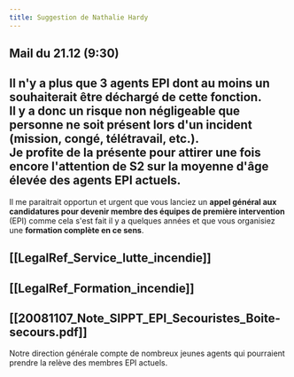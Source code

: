 ```yaml
---
title: Suggestion de Nathalie Hardy
---
```


## Mail du 21.12 (9:30)

Il n'y a plus que 3 agents EPI dont au moins un souhaiterait être déchargé de cette fonction.  
Il y a donc un risque non négligeable que personne ne soit présent lors d'un incident (mission, congé, télétravail, etc.).  
Je profite de la présente pour attirer une fois encore l'attention de S2 sur la moyenne d'âge élevée des agents EPI actuels.
--- 
Il me paraitrait opportun et urgent que vous lanciez un **appel général aux candidatures pour devenir membre des équipes de première intervention** (EPI) comme cela s'est fait il y a quelques années et que vous organisiez une **formation complète en ce sens**.
## [[LegalRef_Service_lutte_incendie]]
## [[LegalRef_Formation_incendie]]
## [[20081107_Note_SIPPT_EPI_Secouristes_Boite-secours.pdf]]


Notre direction générale compte de nombreux jeunes agents qui pourraient prendre la relève des membres EPI actuels.

